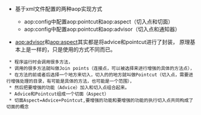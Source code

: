 * 基于xml文件配置的两种aop实现方式
    * aop:config中配置aop:pointcut和aop:aspect（切入点和切面）
    * aop:config中配置aop:pointcut和aop:advisor（切入点和通知器）
    
* <aop:advisor>和<aop:aspect>其实都是将advice和pointcut进行了封装， 原理基本上是一样的，只是使用的方式不同而已。
    
```text
 * 程序运行时会调用很多方法，
 * 调用的很多方法就叫做Join points（连接点，可以被选择来进行增强的具体的方法点），
 * 在方法的前或者后选择一个地方来切入，切入的的地方就叫做Pointcut（切入点，需要进行增强处理的目录，有可能是具体的方法，也可能是一个范围），
 * 然后把要增强的功能（Advice）加入和切入点组合起来。
 * Advice和Pointcut组成一个切面（Aspect）
 * 切面Aspect=Advice+Pointcut,要增强的功能和要增强的功能的执行切入点共同构成了切面的概念

```    
